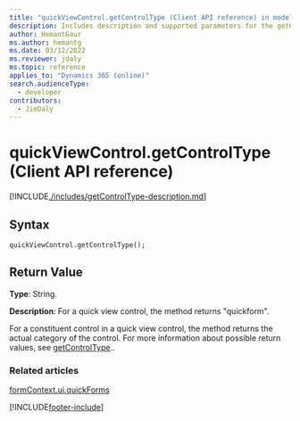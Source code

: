 ```yaml
---
title: "quickViewControl.getControlType (Client API reference) in model-driven apps| MicrosoftDocs"
description: Includes description and supported parameters for the getControlType method.
author: HemantGaur
ms.author: hemantg
ms.date: 03/12/2022
ms.reviewer: jdaly
ms.topic: reference
applies_to: "Dynamics 365 (online)"
search.audienceType: 
  - developer
contributors:
  - JimDaly
---
```

# quickViewControl.getControlType (Client API reference)

[!INCLUDE[./includes/getControlType-description.md](./includes/getControlType-description.md)]

## Syntax

`quickViewControl.getControlType();`

## Return Value

**Type**: String.

**Description**: For a quick view control, the method returns "quickform". 

For a constituent control in a quick view control, the method returns the actual category of the control. For more information about possible return values, see [getControlType](../controls/getControlType.md)..

### Related articles

[formContext.ui.quickForms](../formContext-ui-quickForms.md)

[!INCLUDE[footer-include](../../../../../includes/footer-banner.md)]
